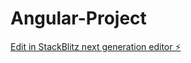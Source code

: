 # Angular-Project

[Edit in StackBlitz next generation editor ⚡️](https://stackblitz.com/~/github.com/vskforever/Angular-Project)